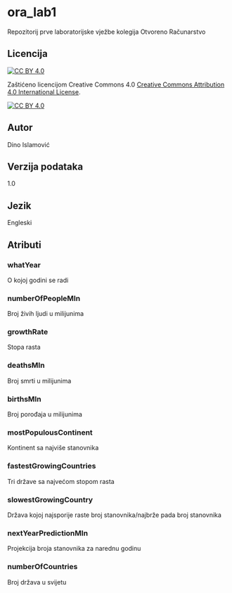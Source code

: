 # ora_lab1
Repozitorij prve laboratorijske vježbe kolegija Otvoreno Računarstvo

## Licencija
[![CC BY 4.0][cc-by-shield]][cc-by]

Zaštićeno licencijom Creative Commons 4.0
[Creative Commons Attribution 4.0 International License][cc-by].

[![CC BY 4.0][cc-by-image]][cc-by]

[cc-by]: http://creativecommons.org/licenses/by/4.0/
[cc-by-image]: https://i.creativecommons.org/l/by/4.0/88x31.png
[cc-by-shield]: https://img.shields.io/badge/License-CC%20BY%204.0-lightgrey.svg

## Autor
Dino Islamović

## Verzija podataka
1.0

## Jezik
Engleski

## Atributi
### whatYear
O kojoj godini se radi
### numberOfPeopleMln
Broj živih ljudi u milijunima
### growthRate
Stopa rasta
### deathsMln
Broj smrti u milijunima
### birthsMln
Broj porođaja u milijunima
### mostPopulousContinent
Kontinent sa najviše stanovnika
### fastestGrowingCountries
Tri države sa najvećom stopom rasta
### slowestGrowingCountry
Država kojoj najsporije raste broj stanovnika/najbrže pada broj stanovnika
### nextYearPredictionMln
Projekcija broja stanovnika za narednu godinu
### numberOfCountries
Broj država u svijetu


